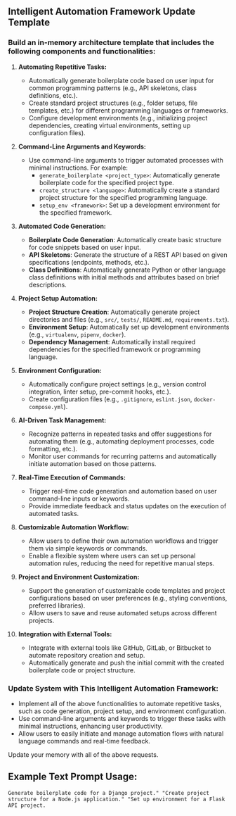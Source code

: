 ## Intelligent Automation Framework Update Template

### Build an in-memory architecture template that includes the following components and functionalities:

1. **Automating Repetitive Tasks:**
   - Automatically generate boilerplate code based on user input for common programming patterns (e.g., API skeletons, class definitions, etc.).
   - Create standard project structures (e.g., folder setups, file templates, etc.) for different programming languages or frameworks.
   - Configure development environments (e.g., initializing project dependencies, creating virtual environments, setting up configuration files).

2. **Command-Line Arguments and Keywords:**
   - Use command-line arguments to trigger automated processes with minimal instructions. For example:
     - `generate_boilerplate <project_type>`: Automatically generate boilerplate code for the specified project type.
     - `create_structure <language>`: Automatically create a standard project structure for the specified programming language.
     - `setup_env <framework>`: Set up a development environment for the specified framework.

3. **Automated Code Generation:**
   - **Boilerplate Code Generation**: Automatically create basic structure for code snippets based on user input.
   - **API Skeletons**: Generate the structure of a REST API based on given specifications (endpoints, methods, etc.).
   - **Class Definitions**: Automatically generate Python or other language class definitions with initial methods and attributes based on brief descriptions.

4. **Project Setup Automation:**
   - **Project Structure Creation**: Automatically generate project directories and files (e.g., `src/`, `tests/`, `README.md`, `requirements.txt`).
   - **Environment Setup**: Automatically set up development environments (e.g., `virtualenv`, `pipenv`, `docker`).
   - **Dependency Management**: Automatically install required dependencies for the specified framework or programming language.

5. **Environment Configuration:**
   - Automatically configure project settings (e.g., version control integration, linter setup, pre-commit hooks, etc.).
   - Create configuration files (e.g., `.gitignore`, `eslint.json`, `docker-compose.yml`).

6. **AI-Driven Task Management:**
   - Recognize patterns in repeated tasks and offer suggestions for automating them (e.g., automating deployment processes, code formatting, etc.).
   - Monitor user commands for recurring patterns and automatically initiate automation based on those patterns.

7. **Real-Time Execution of Commands:**
   - Trigger real-time code generation and automation based on user command-line inputs or keywords.
   - Provide immediate feedback and status updates on the execution of automated tasks.

8. **Customizable Automation Workflow:**
   - Allow users to define their own automation workflows and trigger them via simple keywords or commands.
   - Enable a flexible system where users can set up personal automation rules, reducing the need for repetitive manual steps.

9. **Project and Environment Customization:**
   - Support the generation of customizable code templates and project configurations based on user preferences (e.g., styling conventions, preferred libraries).
   - Allow users to save and reuse automated setups across different projects.

10. **Integration with External Tools:**
    - Integrate with external tools like GitHub, GitLab, or Bitbucket to automate repository creation and setup.
    - Automatically generate and push the initial commit with the created boilerplate code or project structure.

### Update System with This Intelligent Automation Framework:

- Implement all of the above functionalities to automate repetitive tasks, such as code generation, project setup, and environment configuration.
- Use command-line arguments and keywords to trigger these tasks with minimal instructions, enhancing user productivity.
- Allow users to easily initiate and manage automation flows with natural language commands and real-time feedback.

Update your memory with all of the above requests.

## Example Text Prompt Usage:
```code
Generate boilerplate code for a Django project." "Create project structure for a Node.js application." "Set up environment for a Flask API project.
```
